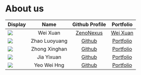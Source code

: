 # About us

Display | Name | Github Profile | Portfolio 
--------|:----:|:--------------:|:---------:
![](https://via.placeholder.com/100.png?text=Photo) | Wei Xuan | [ZenoNexus](https://github.com/ZenoNexus) | [Wei Xuan](team/zenonexus.md)
![](https://via.placeholder.com/100.png?text=Photo) | Zhao Luoyuang | [Github](https://github.com/LS-Young) | [Portfolio](team/ls-young.md)
![](https://via.placeholder.com/100.png?text=Photo) | Zhong Xinghan | [Github](https://github.com/EdisonZhong17) | [Portfolio](team/edisonzhong17.md)
![](https://via.placeholder.com/100.png?text=Photo) | Jia Yixuan | [Github](https://github.com/jyxhazcake) | [Portfolio](team/jyxhazcake.md)
![](https://via.placeholder.com/100.png?text=Photo) | Yeo Wei Hng | [Github](https://github.com/YEOWEIHNGWHYELAB) | [Portfolio](team/yeoweihngwhyelab.md)

